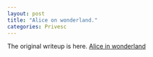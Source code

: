 ```yaml
---
layout: post
title: "Alice on wonderland."
categories: Privesc
---
```


The original writeup is here. [Alice in wonderland](https://w-47.github.io/skills-github-pages/)

